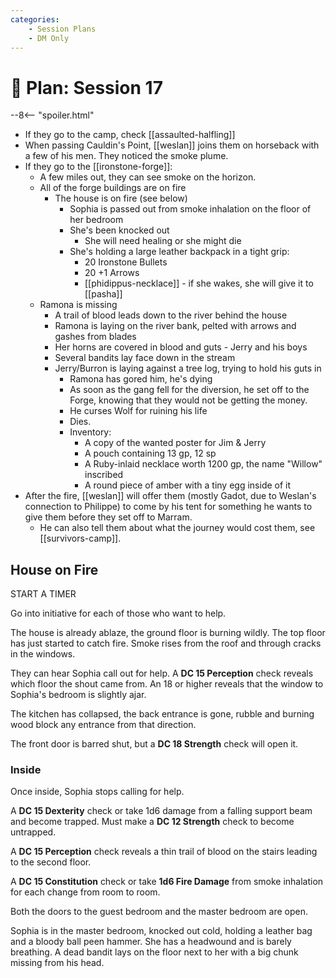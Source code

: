 ```yaml
---
categories:
    - Session Plans
    - DM Only
---
```


# 🔐 Plan: Session 17

--8<-- "spoiler.html"

- If they go to the camp, check [[assaulted-halfling]]
- When passing Cauldin's Point, [[weslan]] joins them on horseback with a few of his men. They noticed the smoke plume.
- If they go to the [[ironstone-forge]]:
  - A few miles out, they can see smoke on the horizon.
  - All of the forge buildings are on fire
    - The house is on fire (see below)
      - Sophia is passed out from smoke inhalation on the floor of her bedroom
      - She's been knocked out
        - She will need healing or she might die
      - She's holding a large leather backpack in a tight grip:
        - 20 Ironstone Bullets
        - 20 +1 Arrows
        - [[phidippus-necklace]] - if she wakes, she will give it to [[pasha]]
  - Ramona is missing
    - A trail of blood leads down to the river behind the house
    - Ramona is laying on the river bank, pelted with arrows and gashes from blades
    - Her horns are covered in blood and guts - Jerry and his boys
    - Several bandits lay face down in the stream
    - Jerry/Burron is laying against a tree log, trying to hold his guts in
      - Ramona has gored him, he's dying
      - As soon as the gang fell for the diversion, he set off to the Forge, knowing that they would not be getting the money.
      - He curses Wolf for ruining his life
      - Dies.
      - Inventory:
        - A copy of the wanted poster for Jim & Jerry
        - A pouch containing 13 gp, 12 sp
        - A Ruby-inlaid necklace worth 1200 gp, the name "Willow" inscribed
        - A round piece of amber with a tiny egg inside of it
- After the fire, [[weslan]] will offer them (mostly Gadot, due to Weslan's connection to Philippe) to come by his tent for something he wants to give them before they set off to Marram.
  - He can also tell them about what the journey would cost them, see [[survivors-camp]].

## House on Fire

START A TIMER

Go into initiative for each of those who want to help.

The house is already ablaze, the ground floor is burning wildly. The top floor has just started to catch fire. Smoke rises from the roof and through cracks in the windows.

They can hear Sophia call out for help. A **DC 15 Perception** check reveals which floor the shout came from. An 18 or higher reveals that the window to Sophia's bedroom is slightly ajar.

The kitchen has collapsed, the back entrance is gone, rubble and burning wood block any entrance from that direction.

The front door is barred shut, but a **DC 18 Strength** check will open it.

### Inside

Once inside, Sophia stops calling for help.

A **DC 15 Dexterity** check or take 1d6 damage from a falling support beam and become trapped. Must make a **DC 12 Strength** check to become untrapped.

A **DC 15 Perception** check reveals a thin trail of blood on the stairs leading to the second floor.

A **DC 15 Constitution** check or take **1d6 Fire Damage** from smoke inhalation for each change from room to room.

Both the doors to the guest bedroom and the master bedroom are open.

Sophia is in the master bedroom, knocked out cold, holding a leather bag and a bloody ball peen hammer. She has a headwound and is barely breathing. A dead bandit lays on the floor next to her with a big chunk missing from his head.
